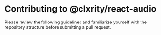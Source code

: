 # Contributing to @clxrity/react-audio

Please review the following guidelines and familiarize yourself with the repository structure before submitting a pull request.
